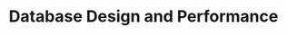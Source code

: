 ---
layout: post
title: Database Design and Performance 
categories: [Database, PostgreSQL]
tags: [Database, PostgreSQL, Queries]
featured-image:  Linux Modules/icon.jpeg
featured-image-alt: Linux 
---